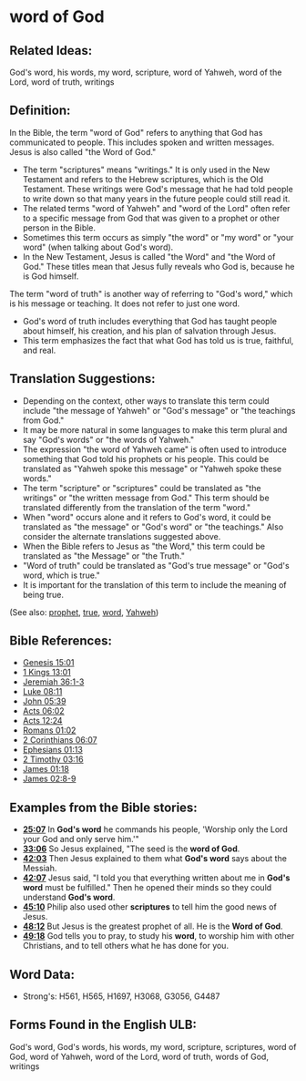 # word of God

## Related Ideas:

God's word, his words, my word, scripture, word of Yahweh, word of the Lord, word of truth, writings

## Definition:

In the Bible, the term "word of God" refers to anything that God has communicated to people. This includes spoken and written messages. Jesus is also called "the Word of God."

* The term "scriptures" means "writings." It is only used in the New Testament and refers to the Hebrew scriptures, which is the Old Testament. These writings were God's message that he had told people to write down so that many years in the future people could still read it.
* The related terms "word of Yahweh" and "word of the Lord" often refer to a specific message from God that was given to a prophet or other person in the Bible.
* Sometimes this term occurs as simply "the word" or "my word" or "your word" (when talking about God's word).
* In the New Testament, Jesus is called "the Word" and "the Word of God." These titles mean that Jesus fully reveals who God is, because he is God himself.

The term "word of truth" is another way of referring to "God's word," which is his message or teaching. It does not refer to just one word.

* God's word of truth includes everything that God has taught people about himself, his creation, and his plan of salvation through Jesus.
* This term emphasizes the fact that what God has told us is true, faithful, and real.

## Translation Suggestions:

* Depending on the context, other ways to translate this term could include "the message of Yahweh" or "God's message" or "the teachings from God."
* It may be more natural in some languages to make this term plural and say "God's words" or "the words of Yahweh."
* The expression "the word of Yahweh came" is often used to introduce something that God told his prophets or his people. This could be translated as "Yahweh spoke this message" or "Yahweh spoke these words."
* The term "scripture" or "scriptures" could be translated as "the writings" or "the written message from God." This term should be translated differently from the translation of the term "word."
* When "word" occurs alone and it refers to God's word, it could be translated as "the message" or "God's word" or "the teachings." Also consider the alternate translations suggested above.
* When the Bible refers to Jesus as "the Word," this term could be translated as "the Message" or "the Truth."
* "Word of truth" could be translated as "God's true message" or "God's word, which is true."
* It is important for the translation of this term to include the meaning of being true.

(See also: [prophet](../kt/prophet.md), [true](../kt/true.md), [word](../other/word.md), [Yahweh](../kt/yahweh.md))

## Bible References:

* [Genesis 15:01](rc://en/tn/help/gen/15/01)
* [1 Kings 13:01](rc://en/tn/help/1ki/13/01)
* [Jeremiah 36:1-3](rc://en/tn/help/jer/36/01)
* [Luke 08:11](rc://en/tn/help/luk/08/11)
* [John 05:39](rc://en/tn/help/jhn/05/39)
* [Acts 06:02](rc://en/tn/help/act/06/02)
* [Acts 12:24](rc://en/tn/help/act/12/24)
* [Romans 01:02](rc://en/tn/help/rom/01/02)
* [2 Corinthians 06:07](rc://en/tn/help/2co/06/07)
* [Ephesians 01:13](rc://en/tn/help/eph/01/13)
* [2 Timothy 03:16](rc://en/tn/help/2ti/03/16)
* [James 01:18](rc://en/tn/help/jas/01/18)
* [James 02:8-9](rc://en/tn/help/jas/02/08)

## Examples from the Bible stories:

* __[25:07](rc://en/tn/help/obs/25/07)__ In __God's word__ he commands his people, 'Worship only the Lord your God and only serve him.'"
* __[33:06](rc://en/tn/help/obs/33/06)__ So Jesus explained, "The seed is the __word of God__.
* __[42:03](rc://en/tn/help/obs/42/03)__ Then Jesus explained to them what __God's word__ says about the Messiah.
* __[42:07](rc://en/tn/help/obs/42/07)__ Jesus said, "I told you that everything written about me in __God's word__ must be fulfilled." Then he opened their minds so they could understand __God's word__.
* __[45:10](rc://en/tn/help/obs/45/10)__ Philip also used other __scriptures__ to tell him the good news of Jesus.
* __[48:12](rc://en/tn/help/obs/48/12)__ But Jesus is the greatest prophet of all. He is the __Word of God__.
* __[49:18](rc://en/tn/help/obs/49/18)__ God tells you to pray, to study his __word__, to worship him with other Christians, and to tell others what he has done for you.

## Word Data:

* Strong's: H561, H565, H1697, H3068, G3056, G4487

## Forms Found in the English ULB:

God's word, God's words, his words, my word, scripture, scriptures, word of God, word of Yahweh, word of the Lord, word of truth, words of God, writings
